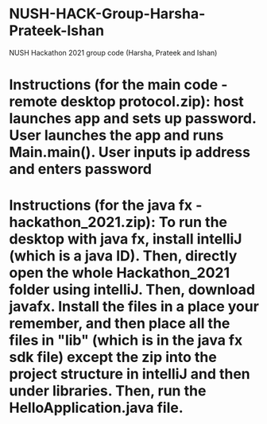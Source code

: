 # NUSH-HACK-Group-Harsha-Prateek-Ishan
NUSH Hackathon 2021 group code (Harsha, Prateek and Ishan)
# Instructions (for the main code - remote desktop protocol.zip): host launches app and sets up password. User launches the app and runs Main.main(). User inputs ip address and enters password
# Instructions (for the java fx - hackathon_2021.zip): To run the desktop with java fx, install intelliJ (which is a java ID). Then, directly open the whole Hackathon_2021 folder using intelliJ. Then, download javafx. Install the files in a place your remember, and then place all the files in "lib" (which is in the java fx sdk file) except the zip into the project structure in intelliJ and then under libraries. Then, run the HelloApplication.java file.


